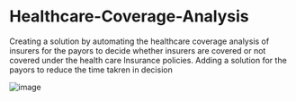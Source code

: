 # Healthcare-Coverage-Analysis
Creating a solution by automating the healthcare coverage analysis of insurers for the payors to decide whether insurers are covered or not covered under the health care Insurance policies. Adding a solution for the payors to reduce the time takren in decision 

![image](https://github.com/Dhananjaydaharia/Healthcare-Coverage-Analysis/assets/103980388/929d7786-ba6c-45ad-9bcd-9d6a2e902cf9)

